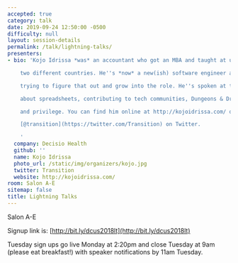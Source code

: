 ```yaml
---
accepted: true
category: talk
date: 2019-09-24 12:50:00 -0500
difficulty: null
layout: session-details
permalink: /talk/lightning-talks/
presenters:
- bio: 'Kojo Idrissa *was* an accountant who got an MBA and taught at university in

    two different countries. He''s *now* a new(ish) software engineer and is still

    trying to figure that out and grow into the role. He''s spoken at tech conferences

    about spreadsheets, contributing to tech communities, Dungeons & Dragons, inclusion

    and privilege. You can find him online at http://kojoidrissa.com/ or as

    [@transition](https://twitter.com/Transition) on Twitter.

    '
  company: Decisio Health
  github: ''
  name: Kojo Idrissa
  photo_url: /static/img/organizers/kojo.jpg
  twitter: Transition
  website: http://kojoidrissa.com/
room: Salon A-E
sitemap: false
title: Lightning Talks
---
```


Salon A-E

Signup link is: [http://bit.ly/dcus2018lt](http://bit.ly/dcus2018lt)

Tuesday sign ups go live Monday at 2:20pm and close Tuesday at 9am (please eat breakfast!) with speaker notifications by 11am Tuesday.